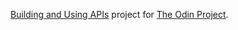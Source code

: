[Building and Using APIs](http://www.theodinproject.com/ruby-on-rails/apis) project for [The Odin Project](http://theodinproject.com).